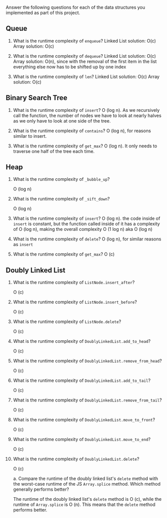 Answer the following questions for each of the data structures you implemented as part of this project.

## Queue

1. What is the runtime complexity of `enqueue`?
   Linked List solution: O(c)
   Array solution: O(c)

2. What is the runtime complexity of `dequeue`?
   Linked List solution: O(c)
   Array solution: O(n), since with the removal of the first item in the list everything else now has to be shifted up by one index

3. What is the runtime complexity of `len`?
   Linked List solution: O(c)
   Array solution: O(c)

## Binary Search Tree

1. What is the runtime complexity of `insert`?
   O (log n). As we recursively call the function, the number of nodes we have to look at nearly halves as we only have to look at one side of the tree.

2. What is the runtime complexity of `contains`?
   O (log n), for reasons similar to insert.

3. What is the runtime complexity of `get_max`?
   O (log n). It only needs to traverse one half of the tree each time.

## Heap

1. What is the runtime complexity of `_bubble_up`?

   O (log n)

2. What is the runtime complexity of `_sift_down`?

   O (log n)

3. What is the runtime complexity of `insert`?
   O (log n). the code inside of `insert` is constant, but the function called inside of it has a complexity of O (log n), making the overall complexity O (1 log n) aka O (log n)

4. What is the runtime complexity of `delete`?
   O (log n), for similar reasons as `insert`

5. What is the runtime complexity of `get_max`?
   O (c)

## Doubly Linked List

1. What is the runtime complexity of `ListNode.insert_after`?

   O (c)

2. What is the runtime complexity of `ListNode.insert_before`?

   O (c)

3. What is the runtime complexity of `ListNode.delete`?

   O (c)

4. What is the runtime complexity of `DoublyLinkedList.add_to_head`?

   O (c)

5. What is the runtime complexity of `DoublyLinkedList.remove_from_head`?

   O (c)

6. What is the runtime complexity of `DoublyLinkedList.add_to_tail`?

   O (c)

7. What is the runtime complexity of `DoublyLinkedList.remove_from_tail`?

   O (c)

8. What is the runtime complexity of `DoublyLinkedList.move_to_front`?

   O (c)

9. What is the runtime complexity of `DoublyLinkedList.move_to_end`?

   O (c)

10. What is the runtime complexity of `DoublyLinkedList.delete`?

    O (c)

    a. Compare the runtime of the doubly linked list's `delete` method with the worst-case runtime of the JS `Array.splice` method. Which method generally performs better?

    The runtime of the doubly linked list's `delete` method is O (c), while the runtime of `Array.splice` is O (n). This means that the `delete` method performs better.
